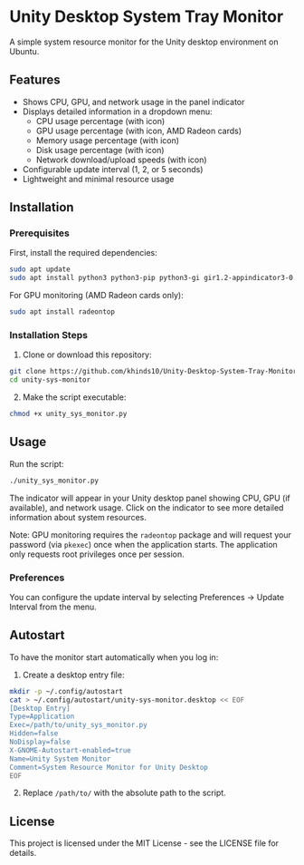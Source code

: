 # Unity Desktop System Tray Monitor

A simple system resource monitor for the Unity desktop environment on Ubuntu.

## Features

- Shows CPU, GPU, and network usage in the panel indicator
- Displays detailed information in a dropdown menu:
  - CPU usage percentage (with icon)
  - GPU usage percentage (with icon, AMD Radeon cards)
  - Memory usage percentage (with icon)
  - Disk usage percentage (with icon)
  - Network download/upload speeds (with icon)
- Configurable update interval (1, 2, or 5 seconds)
- Lightweight and minimal resource usage

## Installation

### Prerequisites

First, install the required dependencies:

```bash
sudo apt update
sudo apt install python3 python3-pip python3-gi gir1.2-appindicator3-0.1 python3-psutil
```

For GPU monitoring (AMD Radeon cards only):

```bash
sudo apt install radeontop
```

### Installation Steps

1. Clone or download this repository:

```bash
git clone https://github.com/khinds10/Unity-Desktop-System-Tray-Monitor
cd unity-sys-monitor
```

2. Make the script executable:

```bash
chmod +x unity_sys_monitor.py
```

## Usage

Run the script:

```bash
./unity_sys_monitor.py
```

The indicator will appear in your Unity desktop panel showing CPU, GPU (if available), and network usage.
Click on the indicator to see more detailed information about system resources.

Note: GPU monitoring requires the `radeontop` package and will request your password (via `pkexec`) once when the application starts. The application only requests root privileges once per session.

### Preferences

You can configure the update interval by selecting Preferences → Update Interval from the menu.

## Autostart

To have the monitor start automatically when you log in:

1. Create a desktop entry file:

```bash
mkdir -p ~/.config/autostart
cat > ~/.config/autostart/unity-sys-monitor.desktop << EOF
[Desktop Entry]
Type=Application
Exec=/path/to/unity_sys_monitor.py
Hidden=false
NoDisplay=false
X-GNOME-Autostart-enabled=true
Name=Unity System Monitor
Comment=System Resource Monitor for Unity Desktop
EOF
```

2. Replace `/path/to/` with the absolute path to the script.

## License

This project is licensed under the MIT License - see the LICENSE file for details. 
